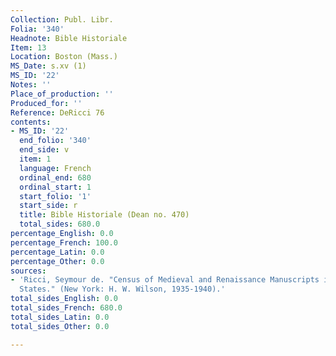 ```yaml
---
Collection: Publ. Libr.
Folia: '340'
Headnote: Bible Historiale
Item: 13
Location: Boston (Mass.)
MS_Date: s.xv (1)
MS_ID: '22'
Notes: ''
Place_of_production: ''
Produced_for: ''
Reference: DeRicci 76
contents:
- MS_ID: '22'
  end_folio: '340'
  end_side: v
  item: 1
  language: French
  ordinal_end: 680
  ordinal_start: 1
  start_folio: '1'
  start_side: r
  title: Bible Historiale (Dean no. 470)
  total_sides: 680.0
percentage_English: 0.0
percentage_French: 100.0
percentage_Latin: 0.0
percentage_Other: 0.0
sources:
- 'Ricci, Seymour de. "Census of Medieval and Renaissance Manuscripts in the United
  States." (New York: H. W. Wilson, 1935-1940).'
total_sides_English: 0.0
total_sides_French: 680.0
total_sides_Latin: 0.0
total_sides_Other: 0.0

---
```

